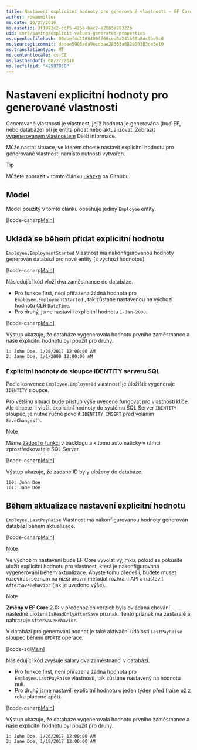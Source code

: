 ```yaml
---
title: Nastavení explicitní hodnoty pro generované vlastnosti – EF Core
author: rowanmiller
ms.date: 10/27/2016
ms.assetid: 3f1993c2-cdf5-425b-bac2-a2665a20322b
uid: core/saving/explicit-values-generated-properties
ms.openlocfilehash: 00abef4d1208400ff68ced0a241b98b8dc9be5c0
ms.sourcegitcommit: dadee5905ada9ecdbae28363a682950383ce3e10
ms.translationtype: MT
ms.contentlocale: cs-CZ
ms.lasthandoff: 08/27/2018
ms.locfileid: "42997850"
---
```

# <a name="setting-explicit-values-for-generated-properties"></a>Nastavení explicitní hodnoty pro generované vlastnosti

Generované vlastnosti je vlastnost, jejíž hodnota je generována (buď EF, nebo databáze) při je entita přidat nebo aktualizovat. Zobrazit [vygenerovaným vlastnostem](../modeling/generated-properties.md) Další informace.

Může nastat situace, ve kterém chcete nastavit explicitní hodnotu pro generované vlastnosti namísto nutnosti vytvořen.

> [!TIP]  
> Můžete zobrazit v tomto článku [ukázka](https://github.com/aspnet/EntityFramework.Docs/tree/master/samples/core/Saving/Saving/ExplicitValuesGenerateProperties/) na Githubu.

## <a name="the-model"></a>Model

Model použitý v tomto článku obsahuje jediný `Employee` entity.

[!code-csharp[Main](../../../samples/core/Saving/Saving/ExplicitValuesGenerateProperties/Employee.cs#Sample)]

## <a name="saving-an-explicit-value-during-add"></a>Ukládá se během přidat explicitní hodnotu

`Employee.EmploymentStarted` Vlastnost má nakonfigurovanou hodnoty generován databází pro nové entity (s výchozí hodnotou).

[!code-csharp[Main](../../../samples/core/Saving/Saving/ExplicitValuesGenerateProperties/EmployeeContext.cs#EmploymentStarted)]

Následující kód vloží dva zaměstnance do databáze.
* Pro funkce first, není přiřazena žádná hodnota pro `Employee.EmploymentStarted` , tak zůstane nastavenou na výchozí hodnotu CLR `DateTime`.
* Pro druhý, jsme nastavili explicitní hodnotu `1-Jan-2000`.

[!code-csharp[Main](../../../samples/core/Saving/Saving/ExplicitValuesGenerateProperties/Sample.cs#EmploymentStarted)]

Výstup ukazuje, že databáze vygenerovala hodnotu prvního zaměstnance a naše explicitní hodnotu byl použit pro druhý.

``` Console
1: John Doe, 1/26/2017 12:00:00 AM
2: Jane Doe, 1/1/2000 12:00:00 AM
```

### <a name="explicit-values-into-sql-server-identity-columns"></a>Explicitní hodnoty do sloupce IDENTITY serveru SQL

Podle konvence `Employee.EmployeeId` vlastností je úložiště vygeneruje `IDENTITY` sloupce.

Pro většinu situací bude přístup výše uvedené fungovat pro vlastnosti klíče. Ale chcete-li vložit explicitní hodnoty do systému SQL Server `IDENTITY` sloupec, je nutné ručně povolit `IDENTITY_INSERT` před voláním `SaveChanges()`.

> [!NOTE]  
> Máme [žádost o funkci](https://github.com/aspnet/EntityFramework/issues/703) v backlogu a k tomu automaticky v rámci zprostředkovatele SQL Server.

[!code-csharp[Main](../../../samples/core/Saving/Saving/ExplicitValuesGenerateProperties/Sample.cs#EmployeeId)]

Výstup ukazuje, že zadané ID byly uloženy do databáze.

``` Console
100: John Doe
101: Jane Doe
```

## <a name="setting-an-explicit-value-during-update"></a>Během aktualizace nastavení explicitní hodnotu

`Employee.LastPayRaise` Vlastnost má nakonfigurovanou hodnoty generován databází během aktualizace.

[!code-csharp[Main](../../../samples/core/Saving/Saving/ExplicitValuesGenerateProperties/EmployeeContext.cs#LastPayRaise)]

> [!NOTE]  
> Ve výchozím nastavení bude EF Core vyvolat výjimku, pokud se pokusíte uložit explicitní hodnotu pro vlastnost, která je nakonfigurovaná vygenerování během aktualizace. Abyste tomu předešli, budete muset rozevírací seznam na nižší úrovni metadat rozhraní API a nastavit `AfterSaveBehavior` (jak je uvedeno výše).

> [!NOTE]  
> **Změny v EF Core 2.0:** v předchozích verzích byla ovládaná chování následné uložení `IsReadOnlyAfterSave` příznak. Tento příznak má zastaralé a nahrazuje `AfterSaveBehavior`.

V databázi pro generování hodnot je také aktivační události `LastPayRaise` sloupec během `UPDATE` operace.

[!code-sql[Main](../../../samples/core/Saving/Saving/ExplicitValuesGenerateProperties/employee_UPDATE.sql)]

Následující kód zvyšuje salary dva zaměstnanci v databázi.
* Pro funkce first, není přiřazena žádná hodnota pro `Employee.LastPayRaise` vlastnosti, tak zůstane nastavený na hodnotu null.
* Pro druhý jsme nastavili explicitní hodnotu o jeden týden před (raise už z roku placené zpět).

[!code-csharp[Main](../../../samples/core/Saving/Saving/ExplicitValuesGenerateProperties/Sample.cs#LastPayRaise)]

Výstup ukazuje, že databáze vygenerovala hodnotu prvního zaměstnance a naše explicitní hodnotu byl použit pro druhý.

``` Console
1: John Doe, 1/26/2017 12:00:00 AM
2: Jane Doe, 1/19/2017 12:00:00 AM
```

